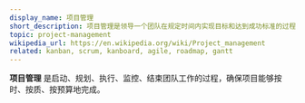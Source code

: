 ```yaml
---
display_name: 项目管理
short_description: 项目管理是领导一个团队在规定时间内实现目标和达到成功标准的过程。
topic: project-management
wikipedia_url: https://en.wikipedia.org/wiki/Project_management
related: kanban, scrum, kanboard, agile, roadmap, gantt
---
```

**项目管理** 是启动、规划、执行、监控、结束团队工作的过程，确保项目能够按时、按质、按预算地完成。